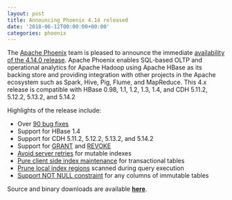 ```yaml
---
layout: post
title: Announcing Phoenix 4.14 released
date: '2018-06-12T00:00:00+00:00'
categories: phoenix
---
```

<p>The <a href="http://phoenix.apache.org" target="_blank" title="Apache Phoenix">Apache Phoenix</a> team is pleased to announce the immediate <a href="http://phoenix.apache.org/download.html" target="_blank" title="download">availability of the 4.14.0 release</a>. Apache Phoenix enables SQL-based OLTP and operational analytics for Apache Hadoop using Apache HBase as its backing store and providing integration with other projects in the Apache ecosystem such as Spark, Hive, Pig, Flume, and MapReduce. This 4.x release is compatible with HBase 0.98, 1.1, 1.2, 1.3, 1.4, and CDH 5.11.2, 5.12.2, 5.13.2, and 5.14.2</p> 
  <p>Highlights of the release include:</p> 
  <p> </p> 
  <ul> 
    <li>Over <a href="https://issues.apache.org/jira/secure/ReleaseNote.jspa?projectId=12315120&amp;version=12342145" target="_blank" title="90 bug fixes">90 bug fixes</a></li> 
    <li>Support for HBase 1.4</li> 
    <li>Support for CDH 5.11.2, 5.12.2, 5.13.2, and 5.14.2</li> 
    <li>Support for <a href="https://phoenix.apache.org/language/index.html#grant" target="_blank" title="GRANT">GRANT</a> and <a href="https://phoenix.apache.org/language/index.html#revoke" target="_blank" title="REVOKE">REVOKE</a></li> 
    <li><a href="https://issues.apache.org/jira/browse/PHOENIX-4130" target="_blank" title="Avoid server retries">Avoid server retries</a> for mutable indexes</li> 
    <li><a href="https://issues.apache.org/jira/browse/PHOENIX-4278" target="_blank" title="Pure client side index maintenance">Pure client side index maintenance</a> for transactional tables</li> 
    <li><a href="https://issues.apache.org/jira/browse/PHOENIX-3941" target="_blank" title="Prune local index regions">Prune local index regions</a>  scanned during query execution</li> 
    <li><a href="https://issues.apache.org/jira/browse/PHOENIX-2566" target="_blank" title="Support NOT NULL constraint">Support NOT NULL constraint</a> for any columns of immutable tables</li> 
  </ul> 
  <p>Source and binary downloads are available&nbsp;<a href="http://phoenix.apache.org/download.html" target="_blank" title="latest release download"><strong>here</strong></a>.</p>
